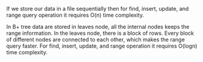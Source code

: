 
If we store our data in a file sequentially then for find, insert, update, and range query operation it requires O(n) time complexity. 

In B+ tree data are stored in leaves node, all the internal nodes keeps the range information. In the leaves node, there is a block of rows. Every block of different nodes are connected to each other, which makes the range query faster. For find, insert, update, and range operation it requires O(logn) time complexity.